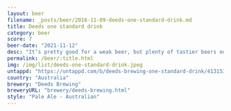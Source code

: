 ```yaml
---
layout: beer
filename: _posts/beer/2016-11-09-deeds-one-standard-drink.md
title: Deeds one standard drink
category: beer
score: 7
beer-date: "2021-11-12"
desc: "It’s pretty good for a weak beer, but plenty of tastier beers out there"
permalink: /beer/:title.html
img: /img/list/deeds-one-standard-drink.jpeg
untappd: "https://untappd.com/b/deeds-brewing-one-standard-drink/4131530"
country: "Australia"
brewery: "Deeds Brewing"
breweryURL: "brewery/deeds-brewing.html"
style: "Pale Ale - Australian"
---
```

